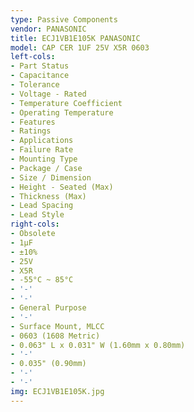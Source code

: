 ```yaml
---
type: Passive Components
vendor: PANASONIC
title: ECJ1VB1E105K PANASONIC
model: CAP CER 1UF 25V X5R 0603
left-cols:
- Part Status
- Capacitance
- Tolerance
- Voltage - Rated
- Temperature Coefficient
- Operating Temperature
- Features
- Ratings
- Applications
- Failure Rate
- Mounting Type
- Package / Case
- Size / Dimension
- Height - Seated (Max)
- Thickness (Max)
- Lead Spacing
- Lead Style
right-cols:
- Obsolete
- 1µF
- ±10%
- 25V
- X5R
- -55°C ~ 85°C
- '-'
- '-'
- General Purpose
- '-'
- Surface Mount, MLCC
- 0603 (1608 Metric)
- 0.063" L x 0.031" W (1.60mm x 0.80mm)
- '-'
- 0.035" (0.90mm)
- '-'
- '-'
img: ECJ1VB1E105K.jpg
---
```

